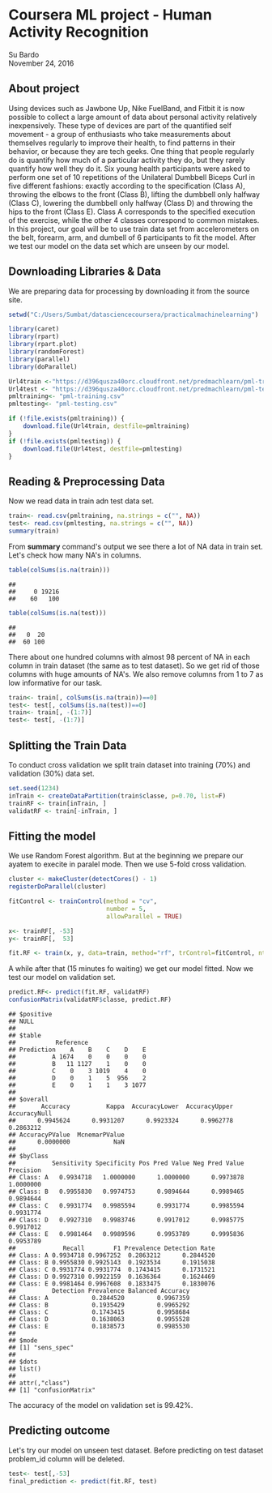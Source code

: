 # Coursera ML project - Human Activity Recognition
Su Bardo  
November 24, 2016  



## About project
   Using devices such as Jawbone Up, Nike FuelBand, and Fitbit it is now possible to collect a large amount of data about personal activity relatively inexpensively.
These type of devices are part of the quantified self movement - a group of enthusiasts who take measurements about themselves regularly to improve their 
health, to find patterns in their behavior, or because they are tech geeks. One 
thing that people regularly do is quantify how much of a particular activity they
do, but they rarely quantify how well they do it. Six young health participants were asked to perform one set of 10 repetitions of the Unilateral Dumbbell Biceps Curl in five different fashions: exactly according to the specification (Class A), throwing the elbows to the front (Class B), lifting the dumbbell only halfway (Class C), lowering the dumbbell only halfway (Class D) and throwing the hips to the front
(Class E). Class A corresponds to the specified execution of the exercise, while the other 4 classes correspond to common mistakes.
   In this project, our goal will be to use train data set from accelerometers on the belt, forearm, arm, and dumbell of 6 participants to fit the model. After we test our model on the data set which are unseen by our model.
   
## Downloading Libraries & Data
We are preparing data for processing by downloading it from the source site.

```r
setwd("C:/Users/Sumbat/datasciencecoursera/practicalmachinelearning")

library(caret)
library(rpart)
library(rpart.plot)
library(randomForest)
library(parallel)
library(doParallel)

Url4train <-"https://d396qusza40orc.cloudfront.net/predmachlearn/pml-training.csv"
Url4test <- "https://d396qusza40orc.cloudfront.net/predmachlearn/pml-testing.csv"
pmltraining<- "pml-training.csv"
pmltesting<- "pml-testing.csv"

if (!file.exists(pmltraining)) {
    download.file(Url4train, destfile=pmltraining)
}
if (!file.exists(pmltesting)) {
    download.file(Url4test, destfile=pmltesting)
}
```

## Reading & Preprocessing Data
Now we read data in train adn test data set.


```r
train<- read.csv(pmltraining, na.strings = c("", NA))
test<- read.csv(pmltesting, na.strings = c("", NA))
summary(train)
```
From **summary** command's output we see there a lot of NA data in train set. Let's 
check how many NA's in columns.

```r
table(colSums(is.na(train)))
```

```
## 
##     0 19216 
##    60   100
```

```r
table(colSums(is.na(test)))
```

```
## 
##   0  20 
##  60 100
```
There about one hundred columns with almost 98 percent of NA in each column in train dataset (the same as to test dataset). So we get rid of those columns with huge amounts of NA's. We also remove columns from 1 to 7 as low informative for our task.

```r
train<- train[, colSums(is.na(train))==0]
test<- test[, colSums(is.na(test))==0]
train<- train[, -(1:7)]
test<- test[, -(1:7)]
```


## Splitting the Train Data 
To conduct cross validation we split train dataset into training (70%) and validation
(30%) data set.

```r
set.seed(1234)
inTrain <- createDataPartition(train$classe, p=0.70, list=F)
trainRF <- train[inTrain, ]
validatRF <- train[-inTrain, ]
```
## Fitting the model
We use Random Forest algorithm. But at the beginning we prepare our ayatem to execite in paralel mode. Then we use 5-fold cross validation.


```r
cluster <- makeCluster(detectCores() - 1)
registerDoParallel(cluster)

fitControl <- trainControl(method = "cv",
                           number = 5,
                           allowParallel = TRUE)

x<- trainRF[, -53]
y<- trainRF[,  53]

fit.RF <- train(x, y, data=train, method="rf", trControl=fitControl, ntree=250)
```

A while after that (15 minutes fo waiting) we get our model fitted. Now we test our model on validation set.

```r
predict.RF<- predict(fit.RF, validatRF)
confusionMatrix(validatRF$classe, predict.RF)
```

```
## $positive
## NULL
## 
## $table
##           Reference
## Prediction    A    B    C    D    E
##          A 1674    0    0    0    0
##          B   11 1127    1    0    0
##          C    0    3 1019    4    0
##          D    0    1    5  956    2
##          E    0    1    1    3 1077
## 
## $overall
##       Accuracy          Kappa  AccuracyLower  AccuracyUpper   AccuracyNull 
##      0.9945624      0.9931207      0.9923324      0.9962778      0.2863212 
## AccuracyPValue  McnemarPValue 
##      0.0000000            NaN 
## 
## $byClass
##          Sensitivity Specificity Pos Pred Value Neg Pred Value Precision
## Class: A   0.9934718   1.0000000      1.0000000      0.9973878 1.0000000
## Class: B   0.9955830   0.9974753      0.9894644      0.9989465 0.9894644
## Class: C   0.9931774   0.9985594      0.9931774      0.9985594 0.9931774
## Class: D   0.9927310   0.9983746      0.9917012      0.9985775 0.9917012
## Class: E   0.9981464   0.9989596      0.9953789      0.9995836 0.9953789
##             Recall        F1 Prevalence Detection Rate
## Class: A 0.9934718 0.9967252  0.2863212      0.2844520
## Class: B 0.9955830 0.9925143  0.1923534      0.1915038
## Class: C 0.9931774 0.9931774  0.1743415      0.1731521
## Class: D 0.9927310 0.9922159  0.1636364      0.1624469
## Class: E 0.9981464 0.9967608  0.1833475      0.1830076
##          Detection Prevalence Balanced Accuracy
## Class: A            0.2844520         0.9967359
## Class: B            0.1935429         0.9965292
## Class: C            0.1743415         0.9958684
## Class: D            0.1638063         0.9955528
## Class: E            0.1838573         0.9985530
## 
## $mode
## [1] "sens_spec"
## 
## $dots
## list()
## 
## attr(,"class")
## [1] "confusionMatrix"
```
The accuracy of the model on validation set is 99.42%. 

## Predicting outcome
Let's try our model on unseen test dataset.  Before predicting on test dataset problem_id column will be deleted.


```r
test<- test[,-53]
final_prediction <- predict(fit.RF, test)
```
